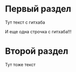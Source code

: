 # Первый раздел

Тут текст с гитхаба

И еще одна строчка с гитхаба!!!

# Второй раздел

 Тут тоже текст
 

